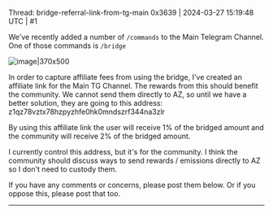 Thread: bridge-referral-link-from-tg-main
0x3639 | 2024-03-27 15:19:48 UTC | #1

We've recently added a number of `/commands` to the Main Telegram Channel.  One of those commands is `/bridge` 

![image|370x500](upload://AmBSe7oQRjRoBQSLKqgYQm3LdLH.png)

In order to capture affiliate fees from using the bridge, I've created an affiliate link for the Main TG Channel.  The rewards from this should benefit the community.  We cannot send them directly to AZ, so until we have a better solution, they are going to this address: z1qz78vztx78hzpyzhfe0hk0mndszrf344na3zlr 

By using this affiliate link the user will receive 1% of the bridged amount and the community will receive 2% of the bridged amount.  

I currently control this address, but it's for the community.  I think the community should discuss ways to send rewards / emissions directly to AZ so I don't need to custody them.  

If you have any comments or concerns, please post them below.  Or if you oppose this, please post that too.

-------------------------


